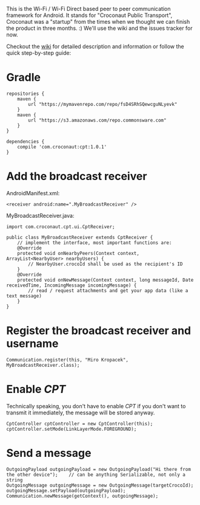 This is the Wi-Fi / Wi-Fi Direct based peer to peer communication framework for Android. It stands for "Croconaut Public Transport", Croconaut was a "startup" from the times when we thought we can finish the product in three months. :) We'll use the wiki and the issues tracker for now.

Checkout the [wiki](https://github.com/croconaut/cpt/wiki) for detailed description and information or follow the quick step-by-step guide:

# Gradle

    repositories {
        maven {
            url "https://mymavenrepo.com/repo/fsD4SRhSQewcguNLyevk"
        }
        maven {
            url "https://s3.amazonaws.com/repo.commonsware.com"
        }
    }

    dependencies {
        compile 'com.croconaut:cpt:1.0.1'
    }

# Add the broadcast receiver
AndroidManifest.xml:

    <receiver android:name=".MyBroadcastReceiver" />

MyBroadcastReceiver.java:

    import com.croconaut.cpt.ui.CptReceiver;
    
    public class MyBroadcastReceiver extends CptReceiver {
        // implement the interface, most important functions are:
        @Override
        protected void onNearbyPeers(Context context, ArrayList<NearbyUser> nearbyUsers) {
            // NearbyUser.crocoId shall be used as the recipient's ID
        }
        @Override
        protected void onNewMessage(Context context, long messageId, Date receivedTime, IncomingMessage incomingMessage) {
            // read / request attachments and get your app data (like a text message)
        }
    }

# Register the broadcast receiver and username
    Communication.register(this, "Miro Kropacek", MyBroadcastReceiver.class);
    
# Enable *CPT*
Technically speaking, you don't have to enable *CPT* if you don't want to transmit it immediately, the message will be stored anyway.

    CptController cptController = new CptController(this);
    cptController.setMode(LinkLayerMode.FOREGROUND);

# Send a message
    OutgoingPayload outgoingPayload = new OutgoingPayload("Hi there from the other device");    // can be anything Serializable, not only a string
    OutgoingMessage outgoingMessage = new OutgoingMessage(targetCrocoId);
    outgoingMessage.setPayload(outgoingPayload);
    Communication.newMessage(getContext(), outgoingMessage);
